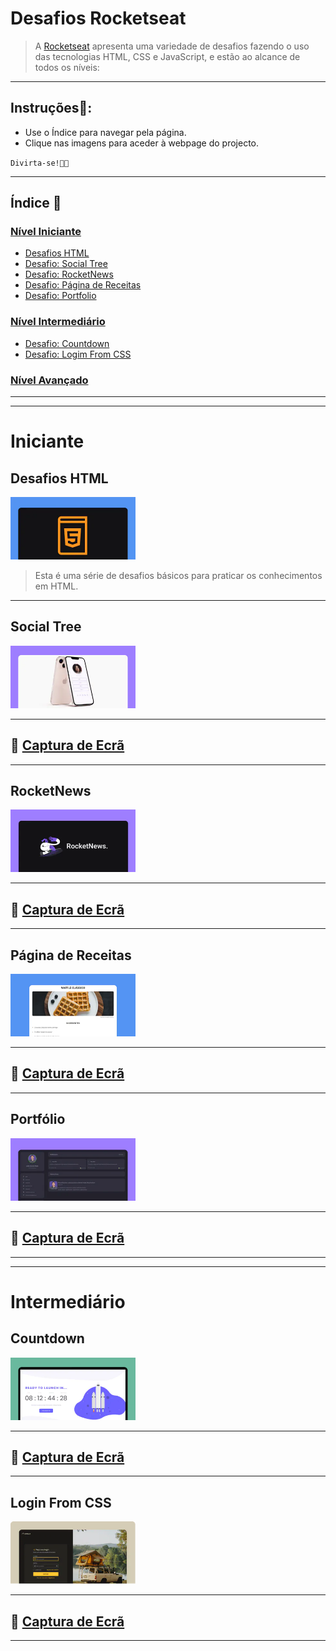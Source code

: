 # Desafios Rocketseat

> A [Rocketseat](https://rocketseat.com.br/) apresenta uma variedade de desafios fazendo o uso das tecnologias HTML, CSS e JavaScript, e estão ao alcance de todos os níveis:

---

## Instruções📑:

* Use o Índice para navegar pela página.
* Clique nas imagens para aceder à webpage  do projecto.

`Divirta-se!🏳️‍🌈`

---

## Índice 🚀

### [Nível Iniciante](#iniciante)

* [Desafios HTML](#desafios-html)
* [Desafio: Social Tree](#social-tree)
* [Desafio: RocketNews](#rocketnews)
* [Desafio: Página de Receitas](#página-de-receitas)
* [Desafio: Portfolio](#portfolio)

### [Nível Intermediário](#intermediário) 

* [Desafio: Countdown](#countdown)
* [Desafio: Logim From CSS](#login-from-css)

### [Nível Avançado](#)

---
---

# Iniciante

## Desafios HTML

[<img src="./iniciante/assets/html.webp" alt="imagem HTML" width="200px" height="100px" >](https://mellcosta.github.io/desafiosRocketseat/iniciante/desafios_html/desafios_html.html)

> Esta é uma série de desafios básicos para praticar os conhecimentos em HTML.

---

## Social Tree

[<img src="./iniciante/assets/social-tree-image.webp" alt="imagem Social Tree" width="200px" height="100px" >](https://mellcosta.github.io/desafiosRocketseat/iniciante/social_tree/social_tree.html)

---

## 📸 [Captura de Ecrã](https://mellcosta.github.io/desafiosRocketseat/iniciante/assets/socialTree.PNG)

---

## RocketNews

[<img src="./iniciante/assets/rocketnews-image.webp" alt="imagem Social Tree" width="200px" height="100px" >](https://mellcosta.github.io/desafiosRocketseat/iniciante/rocket_news/rocket_news.html)

---

## 📸 [Captura de Ecrã](https://mellcosta.github.io/desafiosRocketseat/iniciante/assets/rocket_news_mel.PNG)

---

## Página de Receitas

[<img src="./iniciante/assets/cookbook-image.webp" alt="imagem Página de Receitas" width="200px" height="100px" >](https://mellcosta.github.io/desafiosRocketseat/iniciante/receitas/receitas.html)


---

## 📸 [Captura de Ecrã](https://mellcosta.github.io/desafiosRocketseat/iniciante/assets/calulú.PNG)

---

## Portfólio

[<img src="./iniciante/assets/portfolio.webp" alt="imagem Portfolio" width="200px" height="100px" >](https://mellcosta.github.io/desafiosRocketseat/iniciante/portfolio/portfolio.html)

---

## 📸 [Captura de Ecrã](https://mellcosta.github.io/desafiosRocketseat/iniciante/assets/portfolioMel.PNG)

---
---

# Intermediário

## Countdown


[<img src="./intermediario/assets/countdown_read.webp" alt="imagem Countdown" width="200px" height="100px" >](https://mellcosta.github.io/desafiosRocketseat/intermediario/countdown/countdown.html)

---

## 📸 [Captura de Ecrã](https://mellcosta.github.io/desafiosRocketseat/intermediario/assets/countdownMel.PNG)

---

## Login From CSS


[<img src="./intermediario/assets/login.webp" alt="imagem Login" width="200px" height="100px" >](https://mellcosta.github.io/desafiosRocketseat/intermediario/login/login.html)

---

## 📸 [Captura de Ecrã](https://mellcosta.github.io/desafiosRocketseat/intermediario/assets/loginMel.PNG)

---

